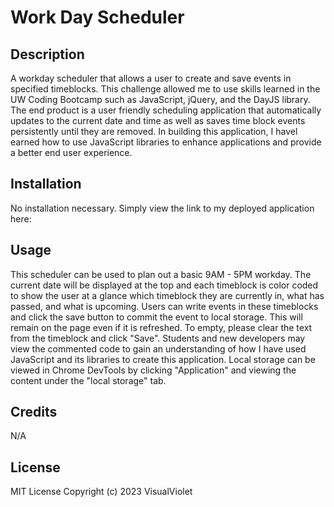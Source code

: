 # Work Day Scheduler

## Description

A workday scheduler that allows a user to create and save events in specified timeblocks. This challenge allowed me to use skills learned in the UW Coding Bootcamp such as JavaScript, jQuery, and the DayJS library. The end product is a user friendly scheduling application that automatically updates to the current date and time as well as saves time block events persistently until they are removed. In building this application, I havel earned how to use JavaScript libraries to enhance applications and provide a better end user experience.

## Installation

No installation necessary. Simply view the link to my deployed application here:

## Usage

This scheduler can be used to plan out a basic 9AM - 5PM workday. The current date will be displayed at the top and each timeblock is color coded to show the user at a glance which timeblock they are currently in, what has passed, and what is upcoming. Users can write events in these timeblocks and click the save button to commit the event to local storage. This will remain on the page even if it is refreshed. To empty, please clear the text from the timeblock and click "Save". Students and new developers may view the commented code to gain an understanding of how I have used JavaScript and its libraries to create this application. Local storage can be viewed in Chrome DevTools by clicking "Application" and viewing the content under the "local storage" tab.

## Credits

N/A

## License

MIT License
Copyright (c) 2023 VisualViolet
